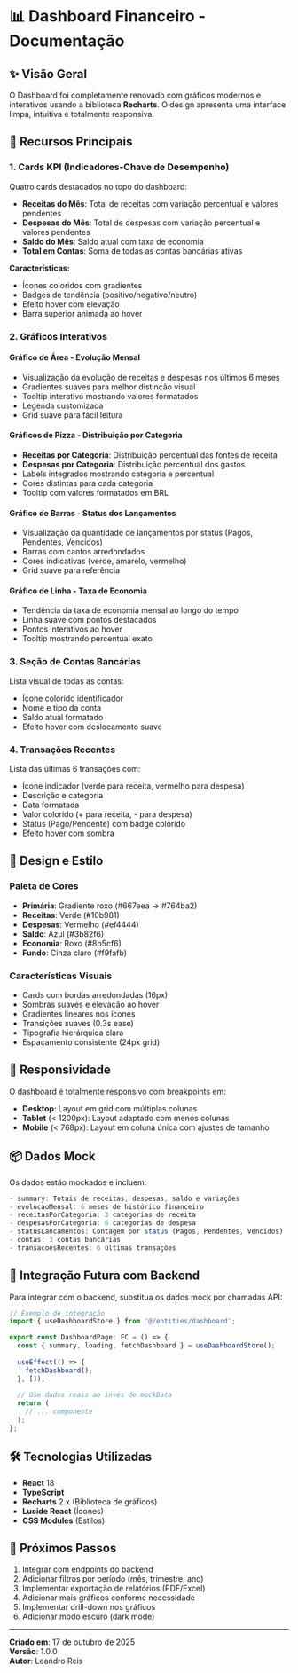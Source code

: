 # 📊 Dashboard Financeiro - Documentação

## ✨ Visão Geral

O Dashboard foi completamente renovado com gráficos modernos e interativos usando a biblioteca **Recharts**. O design apresenta uma interface limpa, intuitiva e totalmente responsiva.

## 🎯 Recursos Principais

### 1. **Cards KPI (Indicadores-Chave de Desempenho)**

Quatro cards destacados no topo do dashboard:

- **Receitas do Mês**: Total de receitas com variação percentual e valores pendentes
- **Despesas do Mês**: Total de despesas com variação percentual e valores pendentes
- **Saldo do Mês**: Saldo atual com taxa de economia
- **Total em Contas**: Soma de todas as contas bancárias ativas

**Características:**
- Ícones coloridos com gradientes
- Badges de tendência (positivo/negativo/neutro)
- Efeito hover com elevação
- Barra superior animada ao hover

### 2. **Gráficos Interativos**

#### **Gráfico de Área - Evolução Mensal**
- Visualização da evolução de receitas e despesas nos últimos 6 meses
- Gradientes suaves para melhor distinção visual
- Tooltip interativo mostrando valores formatados
- Legenda customizada
- Grid suave para fácil leitura

#### **Gráficos de Pizza - Distribuição por Categoria**
- **Receitas por Categoria**: Distribuição percentual das fontes de receita
- **Despesas por Categoria**: Distribuição percentual dos gastos
- Labels integrados mostrando categoria e percentual
- Cores distintas para cada categoria
- Tooltip com valores formatados em BRL

#### **Gráfico de Barras - Status dos Lançamentos**
- Visualização da quantidade de lançamentos por status (Pagos, Pendentes, Vencidos)
- Barras com cantos arredondados
- Cores indicativas (verde, amarelo, vermelho)
- Grid suave para referência

#### **Gráfico de Linha - Taxa de Economia**
- Tendência da taxa de economia mensal ao longo do tempo
- Linha suave com pontos destacados
- Pontos interativos ao hover
- Tooltip mostrando percentual exato

### 3. **Seção de Contas Bancárias**

Lista visual de todas as contas:
- Ícone colorido identificador
- Nome e tipo da conta
- Saldo atual formatado
- Efeito hover com deslocamento suave

### 4. **Transações Recentes**

Lista das últimas 6 transações com:
- Ícone indicador (verde para receita, vermelho para despesa)
- Descrição e categoria
- Data formatada
- Valor colorido (+ para receita, - para despesa)
- Status (Pago/Pendente) com badge colorido
- Efeito hover com sombra

## 🎨 Design e Estilo

### **Paleta de Cores**
- **Primária**: Gradiente roxo (#667eea → #764ba2)
- **Receitas**: Verde (#10b981)
- **Despesas**: Vermelho (#ef4444)
- **Saldo**: Azul (#3b82f6)
- **Economia**: Roxo (#8b5cf6)
- **Fundo**: Cinza claro (#f9fafb)

### **Características Visuais**
- Cards com bordas arredondadas (16px)
- Sombras suaves e elevação ao hover
- Gradientes lineares nos ícones
- Transições suaves (0.3s ease)
- Tipografia hierárquica clara
- Espaçamento consistente (24px grid)

## 📱 Responsividade

O dashboard é totalmente responsivo com breakpoints em:

- **Desktop**: Layout em grid com múltiplas colunas
- **Tablet** (< 1200px): Layout adaptado com menos colunas
- **Mobile** (< 768px): Layout em coluna única com ajustes de tamanho

## 📦 Dados Mock

Os dados estão mockados e incluem:

```typescript
- summary: Totais de receitas, despesas, saldo e variações
- evolucaoMensal: 6 meses de histórico financeiro
- receitasPorCategoria: 3 categorias de receita
- despesasPorCategoria: 6 categorias de despesa
- statusLancamentos: Contagem por status (Pagos, Pendentes, Vencidos)
- contas: 3 contas bancárias
- transacoesRecentes: 6 últimas transações
```

## 🔌 Integração Futura com Backend

Para integrar com o backend, substitua os dados mock por chamadas API:

```typescript
// Exemplo de integração
import { useDashboardStore } from '@/entities/dashboard';

export const DashboardPage: FC = () => {
  const { summary, loading, fetchDashboard } = useDashboardStore();
  
  useEffect(() => {
    fetchDashboard();
  }, []);
  
  // Use dados reais ao invés de mockData
  return (
    // ... componente
  );
};
```

## 🛠️ Tecnologias Utilizadas

- **React** 18
- **TypeScript**
- **Recharts** 2.x (Biblioteca de gráficos)
- **Lucide React** (Ícones)
- **CSS Modules** (Estilos)

## 🎯 Próximos Passos

1. Integrar com endpoints do backend
2. Adicionar filtros por período (mês, trimestre, ano)
3. Implementar exportação de relatórios (PDF/Excel)
4. Adicionar mais gráficos conforme necessidade
5. Implementar drill-down nos gráficos
6. Adicionar modo escuro (dark mode)

---

**Criado em**: 17 de outubro de 2025  
**Versão**: 1.0.0  
**Autor**: Leandro Reis
